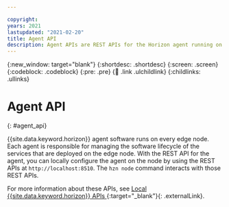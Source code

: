 ```yaml
---

copyright:
years: 2021
lastupdated: "2021-02-20"
title: Agent API
description: Agent APIs are REST APIs for the Horizon agent running on an edge node.
---
```


{:new_window: target="blank"}
{:shortdesc: .shortdesc}
{:screen: .screen}
{:codeblock: .codeblock}
{:pre: .pre}
{:child: .link .ulchildlink}
{:childlinks: .ullinks}

# Agent API
{: #agent_api}

{{site.data.keyword.horizon}} agent software runs on every edge node. Each agent is responsible for managing the software lifecycle of the services that are deployed on the edge node. With the REST API for the agent, you can locally configure the agent on the node by using the REST APIs at `http://localhost:8510`. The `hzn node` command interacts with those REST APIs.

For more information about these APIs, see [Local {{site.data.keyword.horizon}} APIs ](https://github.com/open-horizon/anax/blob/master/docs/api.md){:target="_blank"}{: .externalLink}.
